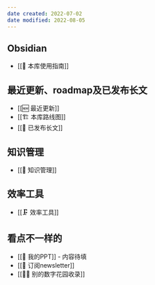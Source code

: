 ```yaml
---
date created: 2022-07-02
date modified: 2022-08-05
---
```


## Obsidian

- [[🧰 本库使用指南]]

## 最近更新、roadmap及已发布长文

- [[🆕 最近更新]]
- [[🏗 本库路线图]]
- [[🏹 已发布长文]]

## 知识管理

- [[🧀 知识管理]]

## 效率工具

- [[🗜 效率工具]]

## 看点不一样的

- [[🎥 我的PPT]] - 内容待填
- [[📩 订阅newsletter]]
- [[👬🏻 别的数字花园收录]]
